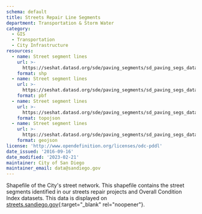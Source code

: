```yaml
---
schema: default
title: Streets Repair Line Segments
department: Transportation & Storm Water
category:
  - GIS
  - Transportation
  - City Infrastructure
resources:
  - name: Street segment lines
    url: >-
      https://seshat.datasd.org/sde/paving_segments/sd_paving_segs_datasd.zip
    format: shp
  - name: Street segment lines
    url: >-
      https://seshat.datasd.org/sde/paving_segments/sd_paving_segs_datasd.pbf
    format: pbf
  - name: Street segment lines
    url: >-
      https://seshat.datasd.org/sde/paving_segments/sd_paving_segs_datasd.topo.json
    format: topojson
  - name: Street segment lines
    url: >-
      https://seshat.datasd.org/sde/paving_segments/sd_paving_segs_datasd.geojson
    format: geojson
license: 'http://www.opendefinition.org/licenses/odc-pddl'
date_issued: '2016-09-16'
date_modified: '2023-02-21'
maintainer: City of San Diego
maintainer_email: data@sandiego.gov
---
```

Shapefile of the City's street network. This shapefile contains the street segments identified in our streets repair projects and Overall Condition Index datasets. This data is displayed on [streets.sandiego.gov](http://streets.sandiego.gov){:target="_blank" rel="noopener"}.

